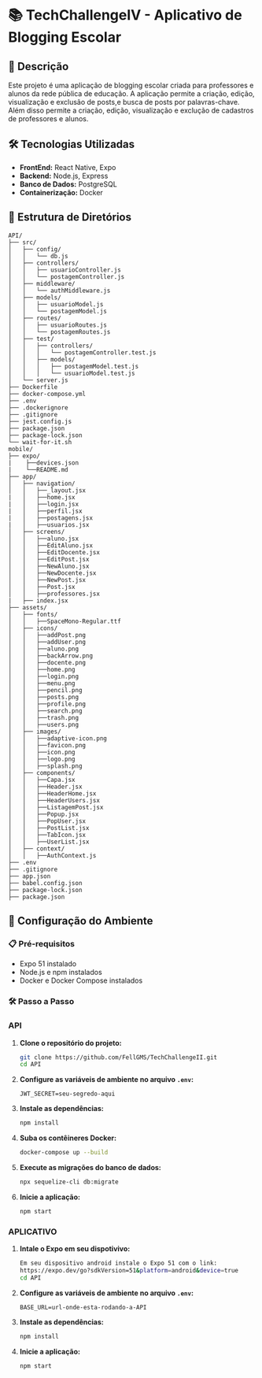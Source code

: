 # 📚 TechChallengeIV - Aplicativo de Blogging Escolar

## 📝 Descrição

Este projeto é uma aplicação de blogging escolar criada para professores e alunos da rede pública de educação. A aplicação permite a criação, edição, visualização e exclusão de posts,e busca de posts por palavras-chave. Além disso permite a criação, edição, visualização e exclução de cadastros de professores e alunos.

## 🛠️ Tecnologias Utilizadas

- **FrontEnd:** React Native, Expo
- **Backend:** Node.js, Express
- **Banco de Dados:** PostgreSQL
- **Containerização:** Docker


## 📂 Estrutura de Diretórios

```plaintext
API/
├── src/
│   ├── config/
│   │   └── db.js
│   ├── controllers/
│   │   ├── usuarioController.js
│   │   └── postagemController.js
│   ├── middleware/
│   │   └── authMiddleware.js
│   ├── models/
│   │   ├── usuarioModel.js
│   │   └── postagemModel.js
│   ├── routes/
│   │   ├── usuarioRoutes.js
│   │   └── postagemRoutes.js
│   ├── test/
│   │   ├── controllers/
│   │   │   └── postagemController.test.js
│   │   ├── models/
│   │   │   ├── postagemModel.test.js
│   │   │   └── usuarioModel.test.js
│   └── server.js
├── Dockerfile
├── docker-compose.yml
├── .env
├── .dockerignore
├── .gitignore
├── jest.config.js
├── package.json
├── package-lock.json
└── wait-for-it.sh
mobile/
├── expo/
|    ├──devices.json
|    └──README.md
├── app/
│   ├── navigation/
│   │   ├──_layout.jsx
|   │   ├──home.jsx
|   │   ├──login.jsx
|   │   ├──perfil.jsx
|   │   ├──postagens.jsx
|   │   ├──usuarios.jsx
│   ├── screens/
│   │   ├──aluno.jsx
│   │   ├──EditAluno.jsx
│   │   ├──EditDocente.jsx
│   │   ├──EditPost.jsx
│   │   ├──NewAluno.jsx
│   │   ├──NewDocente.jsx
│   │   ├──NewPost.jsx
│   │   ├──Post.jsx
│   │   ├──professores.jsx
|   ├── index.jsx
├── assets/
│   ├── fonts/
│   │   ├──SpaceMono-Regular.ttf
│   ├── icons/
│   │   ├──addPost.png
│   │   ├──addUser.png
│   │   ├──aluno.png
│   │   ├──backArrow.png
│   │   ├──docente.png
│   │   ├──home.png
│   │   ├──login.png
│   │   ├──menu.png
│   │   ├──pencil.png
│   │   ├──posts.png
│   │   ├──profile.png
│   │   ├──search.png
│   │   ├──trash.png
│   │   ├──users.png
│   ├── images/
│   │   ├──adaptive-icon.png
│   │   ├──favicon.png
│   │   ├──icon.png
│   │   ├──logo.png
│   │   ├──splash.png
│   ├── components/
│   │   ├──Capa.jsx
│   │   ├──Header.jsx
│   │   ├──HeaderHome.jsx
│   │   ├──HeaderUsers.jsx
│   │   ├──ListagemPost.jsx
│   │   ├──Popup.jsx
│   │   ├──PopUser.jsx
│   │   ├──PostList.jsx
│   │   ├──TabIcon.jsx
│   │   ├──UserList.jsx
│   ├── context/
│   │   ├──AuthContext.js
├── .env
├── .gitignore
├── app.json
├── babel.config.json
├── package-lock.json
├── package.json
```

## 🚀 Configuração do Ambiente

### 📋 Pré-requisitos

- Expo 51 instalado
- Node.js e npm instalados
- Docker e Docker Compose instalados

### 🛠️ Passo a Passo

### API

1. **Clone o repositório do projeto:**
   ```bash
   git clone https://github.com/FellGMS/TechChallengeII.git
   cd API
   ```

2. **Configure as variáveis de ambiente no arquivo `.env`:**
   ```plaintext
   JWT_SECRET=seu-segredo-aqui
   ```

3. **Instale as dependências:**
   ```bash
   npm install
   ```

4. **Suba os contêineres Docker:**
   ```bash
   docker-compose up --build
   ```

5. **Execute as migrações do banco de dados:**
   ```bash
   npx sequelize-cli db:migrate
   ```

6. **Inicie a aplicação:**
   ```bash
   npm start
   ```

### APLICATIVO

1. **Intale o Expo em seu dispotivivo:**
   ```bash
   Em seu dispositivo android instale o Expo 51 com o link:
   https://expo.dev/go?sdkVersion=51&platform=android&device=true
   cd API
   ```

2. **Configure as variáveis de ambiente no arquivo `.env`:**
   ```plaintext
   BASE_URL=url-onde-esta-rodando-a-API
   ```

3. **Instale as dependências:**
   ```bash
   npm install
   ```

4. **Inicie a aplicação:**
   ```bash
   npm start
   ```
